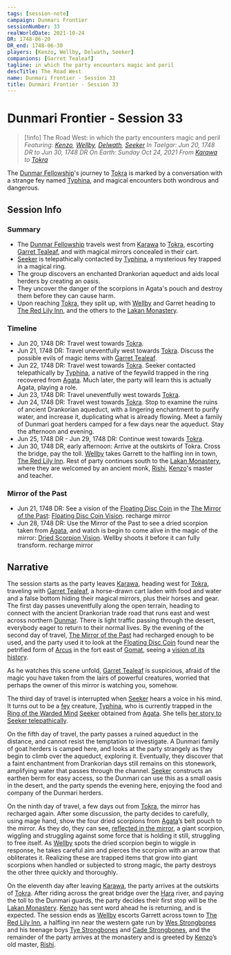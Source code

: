 ```yaml
---
tags: [session-note]
campaign: Dunmari Frontier
sessionNumber: 33
realWorldDate: 2021-10-24
DR: 1748-06-20
DR_end: 1748-06-30
players: [Kenzo, Wellby, Delwath, Seeker]
companions: [Garret Tealeaf]
tagline: in which the party encounters magic and peril
descTitle: The Road West
name: Dunmari Frontier - Session 33
title: Dunmari Frontier - Session 33
---
```

# Dunmari Frontier - Session 33

>[!info] The Road West: in which the party encounters magic and peril
> *Featuring: [Kenzo](<../../../people/pcs/dunmar-fellowship/kenzo.md>), [Wellby](<../../../people/pcs/dunmar-fellowship/wellby.md>), [Delwath](<../../../people/pcs/dunmar-fellowship/delwath.md>), [Seeker](<../../../people/pcs/dunmar-fellowship/seeker.md>)*
> *In Taelgar: Jun 20, 1748 DR to Jun 30, 1748 DR*
> *On Earth: Sunday Oct 24, 2021*
> *From [Karawa](<../../../gazetteer/greater-dunmar/realms/dunmar/eastern-dunmar/karawa.md>) to [Tokra](<../../../gazetteer/greater-dunmar/realms/dunmar/central-dunmar/tokra/tokra.md>)*

The [Dunmar Fellowship](<../../../people/pcs/dunmar-fellowship/dunmar-fellowship.md>)'s journey to [Tokra](<../../../gazetteer/greater-dunmar/realms/dunmar/central-dunmar/tokra/tokra.md>) is marked by a conversation with a strange fey named [Typhina](<../../../people/fey/typhina.md>), and magical encounters both wondrous and dangerous. 

## Session Info
### Summary
- The [Dunmar Fellowship](<../../../people/pcs/dunmar-fellowship/dunmar-fellowship.md>) travels west from [Karawa](<../../../gazetteer/greater-dunmar/realms/dunmar/eastern-dunmar/karawa.md>) to [Tokra](<../../../gazetteer/greater-dunmar/realms/dunmar/central-dunmar/tokra/tokra.md>), escorting [Garret Tealeaf](<../../../people/halflings/garret-tealeaf.md>), and with magical mirrors concealed in their cart.
- [Seeker](<../../../people/pcs/dunmar-fellowship/seeker.md>) is telepathically contacted by [Typhina](<../../../people/fey/typhina.md>), a mysterious fey trapped in a magical ring. 
- The group discovers an enchanted Drankorian aqueduct and aids local herders by creating an oasis.
- They uncover the danger of the scorpions in Agata's pouch and destroy them before they can cause harm.
- Upon reaching [Tokra](<../../../gazetteer/greater-dunmar/realms/dunmar/central-dunmar/tokra/tokra.md>), they split up, with [Wellby](<../../../people/pcs/dunmar-fellowship/wellby.md>) and Garret heading to [The Red Lily Inn](<../../../gazetteer/greater-dunmar/realms/dunmar/central-dunmar/tokra/the-red-lily-inn.md>), and the others to the [Lakan Monastery](<../../../gazetteer/greater-dunmar/realms/dunmar/central-dunmar/tokra/lakan-monastery.md>).

### Timeline
- Jun 20, 1748 DR: Travel west towards [Tokra](<../../../gazetteer/greater-dunmar/realms/dunmar/central-dunmar/tokra/tokra.md>). 
- Jun 21, 1748 DR: Travel uneventfully west towards [Tokra](<../../../gazetteer/greater-dunmar/realms/dunmar/central-dunmar/tokra/tokra.md>). Discuss the possible evils of magic items with [Garret Tealeaf](<../../../people/halflings/garret-tealeaf.md>).
- Jun 22, 1748 DR: Travel west towards [Tokra](<../../../gazetteer/greater-dunmar/realms/dunmar/central-dunmar/tokra/tokra.md>). Seeker contacted telepathically by [Typhina](<../../../people/fey/typhina.md>), a native of the feywild trapped in the ring recovered from [Agata](<../../../people/fey/agata.md>). Much later, the party will learn this is actually Agata, playing a role. 
- Jun 23, 1748 DR: Travel uneventfully west towards [Tokra](<../../../gazetteer/greater-dunmar/realms/dunmar/central-dunmar/tokra/tokra.md>).
- Jun 24, 1748 DR: Travel west towards [Tokra](<../../../gazetteer/greater-dunmar/realms/dunmar/central-dunmar/tokra/tokra.md>). Stop to examine the ruins of ancient Drankorian aqueduct, with a lingering enchantment to purify water, and increase it, duplicating what is already flowing. Meet a family of Dunmari goat herders camped for a few days near the aqueduct. Stay the afternoon and evening.
- Jun 25, 1748 DR - Jun 29, 1748 DR: Continue west towards [Tokra](<../../../gazetteer/greater-dunmar/realms/dunmar/central-dunmar/tokra/tokra.md>).
- Jun 30, 1748 DR, early afternoon: Arrive at the outskirts of Tokra. Cross the bridge, pay the toll. [Wellby](<../../../people/pcs/dunmar-fellowship/wellby.md>) takes Garrett to the halfling inn in town, [The Red Lily Inn](<../../../gazetteer/greater-dunmar/realms/dunmar/central-dunmar/tokra/the-red-lily-inn.md>). Rest of party continues south to the [Lakan Monastery](<../../../gazetteer/greater-dunmar/realms/dunmar/central-dunmar/tokra/lakan-monastery.md>),  where they are welcomed by an ancient monk, [Rishi](<../../../people/dunmari/rishi.md>), [Kenzo](<../../../people/pcs/dunmar-fellowship/kenzo.md>)'s master and teacher.

### Mirror of the Past
- Jun 21, 1748 DR: See a vision of the [Floating Disc Coin](<../treasure/treasure-from-dunmari-ruins/floating-disc-coin.md>) in the [The Mirror of the Past](<../treasure/treasure-from-stormcaller-tower/the-mirror-of-the-past.md>): [Floating Disc Coin Vision](<../mirror-visions/floating-disc-coin-vision.md>). recharge mirror
- Jun 28, 1748 DR: Use the Mirror of the Past to see a dried scorpion taken from [Agata](<../../../people/fey/agata.md>), and watch is begin to come alive in the magic of the mirror: [Dried Scorpion Vision](<../mirror-visions/dried-scorpion-vision.md>). Wellby shoots it before it can fully transform. recharge mirror



## Narrative
The session starts as the party leaves [Karawa](<../../../gazetteer/greater-dunmar/realms/dunmar/eastern-dunmar/karawa.md>), heading west for [Tokra](<../../../gazetteer/greater-dunmar/realms/dunmar/central-dunmar/tokra/tokra.md>), traveling with [Garret Tealeaf](<../../../people/halflings/garret-tealeaf.md>), a horse-drawn cart laden with food and water and a false bottom hiding their magical mirrors, plus their horses and gear. The first day passes uneventfully along the open terrain, heading to connect with the ancient Drankorian trade road that runs east and west across northern [Dunmar](<../../../gazetteer/greater-dunmar/realms/dunmar/dunmar.md>). There is light traffic passing through the desert, everybody eager to return to their normal lives. By the evening of the second day of travel, [The Mirror of the Past](<../treasure/treasure-from-stormcaller-tower/the-mirror-of-the-past.md>) had recharged enough to be used, and the party used it to look at the [Floating Disc Coin](<../treasure/treasure-from-dunmari-ruins/floating-disc-coin.md>) found near the petrified form of [Arcus](<../../../people/chardonians/arcus.md>) in the fort east of [Gomat](<../../../gazetteer/greater-dunmar/dunmari-basin/gomat.md>), seeing a [vision of its history](<../mirror-visions/floating-disc-coin-vision.md>).

As he watches this scene unfold, [Garret Tealeaf](<../../../people/halflings/garret-tealeaf.md>) is suspicious, afraid of the magic you have taken from the lairs of powerful creatures, worried that perhaps the owner of this mirror is watching you, somehow. 

The third day of travel is interrupted when [Seeker](<../../../people/pcs/dunmar-fellowship/seeker.md>) hears a voice in his mind. It turns out to be a [fey](<../../../species/children-of-the-divine/fey/fey.md>) creature, [Typhina](<../../../people/fey/typhina.md>), who is currently trapped in the [Ring of the Warded Mind](<../treasure/treasure-from-agata/ring-of-the-warded-mind.md>) [Seeker](<../../../people/pcs/dunmar-fellowship/seeker.md>) obtained from [Agata](<../../../people/fey/agata.md>). She tells [her story to Seeker telepathically](<../treasure/treasure-from-agata/ring-of-the-warded-mind.md#typhinas-story>).

On the fifth day of travel, the party passes a ruined aqueduct in the distance, and cannot resist the temptation to investigate. A Dunmari family of goat herders is camped here, and looks at the party strangely as they begin to climb over the aqueduct, exploring it. Eventually, they discover that a faint enchantment from Drankorian days still remains on this stonework, amplifying water that passes through the channel. [Seeker](<../../../people/pcs/dunmar-fellowship/seeker.md>) constructs an earthen berm for easy access, so the Dunmari can use this as a small oasis in the desert, and the party spends the evening here, enjoying the food and company of the Dunmari herders. 

On the ninth day of travel, a few days out from [Tokra](<../../../gazetteer/greater-dunmar/realms/dunmar/central-dunmar/tokra/tokra.md>), the mirror has recharged again. After some discussion, the party decides to carefully, using mage hand, show the four dried scorpions from [Agata](<../../../people/fey/agata.md>)’s belt pouch to the mirror. As they do, they can see, [reflected in the mirror](<../mirror-visions/dried-scorpion-vision.md>), a giant scorpion, wiggling and struggling against some force that is holding it still, struggling to free itself. As [Wellby](<../../../people/pcs/dunmar-fellowship/wellby.md>) spots the dried scorpion begin to wiggle in response, he takes careful aim and pierces the scorpion with an arrow that obliterates it. Realizing these are trapped items that grow into giant scorpions when handled or subjected to strong magic, the party destroys the other three quickly and thoroughly. 

On the eleventh day after leaving [Karawa](<../../../gazetteer/greater-dunmar/realms/dunmar/eastern-dunmar/karawa.md>), the party arrives at the outskirts of [Tokra](<../../../gazetteer/greater-dunmar/realms/dunmar/central-dunmar/tokra/tokra.md>). After riding across the great bridge over the [Hara](<../../../gazetteer/greater-dunmar/rivers/hara-watershed/hara.md>) river, and paying the toll to the Dunmari guards, the party decides their first stop will be the [Lakan Monastery](<../../../gazetteer/greater-dunmar/realms/dunmar/central-dunmar/tokra/lakan-monastery.md>). [Kenzo](<../../../people/pcs/dunmar-fellowship/kenzo.md>) has sent word ahead he is returning, and is expected. The session ends as [Wellby](<../../../people/pcs/dunmar-fellowship/wellby.md>) escorts Garrett across town to [The Red Lily Inn](<../../../gazetteer/greater-dunmar/realms/dunmar/central-dunmar/tokra/the-red-lily-inn.md>), a halfling inn near the western gate run by [Wes Strongbones](<../../../people/halflings/wes-strongbones.md>) and his teenage boys [Tye Strongbones](<../../../people/halflings/tye-strongbones.md>) and [Cade Strongbones](<../../../people/halflings/cade-strongbones.md>), and the remainder of the party arrives at the monastery and is greeted by [Kenzo](<../../../people/pcs/dunmar-fellowship/kenzo.md>)’s old master, [Rishi](<../../../people/dunmari/rishi.md>).

